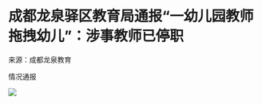 # 成都龙泉驿区教育局通报“一幼儿园教师拖拽幼儿”：涉事教师已停职

来源：成都龙泉教育

情况通报

![](https://inews.gtimg.com/om_bt/O5prTxDgo5i8TS7dxLxI-lh0B2sr9GMK7j9CE_6hXmEyQAA/1000)

